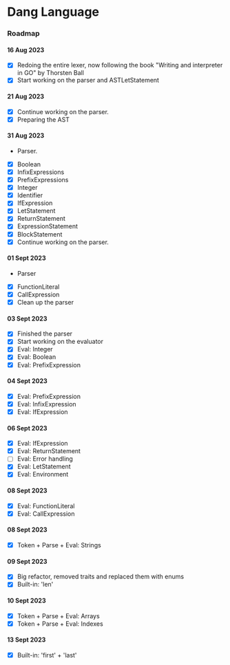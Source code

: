 # Dang Language

### Roadmap

#### 16 Aug 2023

- [x] Redoing the entire lexer, now following the book "Writing and interpreter in GO" by Thorsten Ball
- [x] Start working on the parser and ASTLetStatement

#### 21 Aug 2023

- [x] Continue working on the parser.
- [x] Preparing the AST

#### 31 Aug 2023

- Parser.
- [x] Boolean
- [x] InfixExpressions
- [x] PrefixExpressions
- [x] Integer
- [x] Identifier
- [x] IfExpression
- [x] LetStatement
- [x] ReturnStatement
- [x] ExpressionStatement
- [x] BlockStatement
- [x] Continue working on the parser.

#### 01 Sept 2023

- Parser
- [x] FunctionLiteral
- [x] CallExpression
- [x] Clean up the parser

#### 03 Sept 2023

- [x] Finished the parser
- [x] Start working on the evaluator
- [x] Eval: Integer
- [x] Eval: Boolean
- [x] Eval: PrefixExpression

#### 04 Sept 2023

- [x] Eval: PrefixExpression
- [x] Eval: InfixExpression
- [x] Eval: IfExpression

#### 06 Sept 2023

- [x] Eval: IfExpression
- [x] Eval: ReturnStatement
- [ ] Eval: Error handling
- [x] Eval: LetStatement
- [x] Eval: Environment

#### 08 Sept 2023

- [x] Eval: FunctionLiteral
- [x] Eval: CallExpression

#### 08 Sept 2023

- [x] Token + Parse + Eval: Strings

#### 09 Sept 2023

- [x] Big refactor, removed traits and replaced them with enums
- [x] Built-in: 'len'

#### 10 Sept 2023

- [x] Token + Parse + Eval: Arrays
- [x] Token + Parse + Eval: Indexes

#### 13 Sept 2023

- [x] Built-in: 'first' + 'last'
